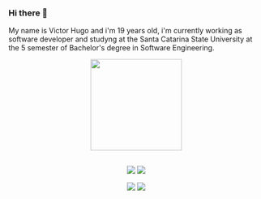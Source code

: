 ### Hi there 👋
My name is Victor Hugo and i'm 19 years old, i'm currently working as software developer and studyng at the Santa Catarina State University at the 5 semester of Bachelor's degree in Software Engineering.

<div align="center">
  <a href="https://github.com/vhbeltramini">
  <img height="180em" src="https://github-readme-stats.vercel.app/api/top-langs/?username=vhbeltramini&layout=compact&langs_count=7&theme=dark"/>
</div>
  
  ##
  
<div align="center">
  <a href="https://instagram.com/vhbeltramini_" target="_blank"><img src="https://img.shields.io/badge/-Instagram-%23E4405F?style=for-the-badge&logo=instagram&logoColor=white" target="_blank"></a> 
  <a href="https://www.twitch.tv/vhbeltramini" target="_blank"><img src="https://img.shields.io/badge/Twitch-9146FF?style=for-the-badge&logo=twitch&logoColor=white" target="_blank"></a>
  
  <a href = "mailto:vhbeltramini@gmail.com"><img src="https://img.shields.io/badge/-Gmail-%23333?style=for-the-badge&logo=gmail&logoColor=white" target="_blank"></a>
  <a href="https://www.linkedin.com/in/vhbeltramini" target="_blank"><img src="https://img.shields.io/badge/-LinkedIn-%230077B5?style=for-the-badge&logo=linkedin&logoColor=white" target="_blank"></a>  
 
  
</div>
